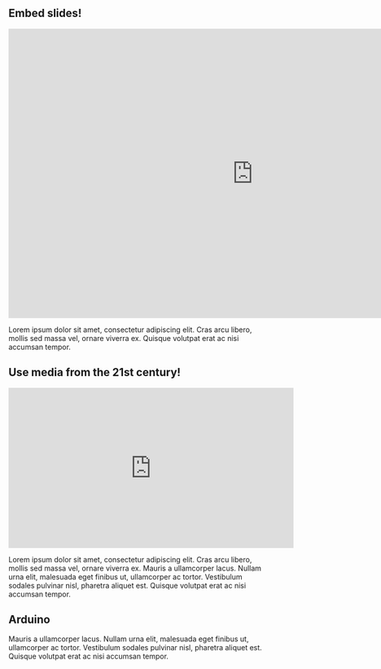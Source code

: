 ## Embed slides!

<iframe src="https://docs.google.com/presentation/d/1vZdNXLjpcIZGsxRtzinXuNLpgQ0D-mKcfz9-YuP4zJc/embed?start=false&loop=false&delayms=30000" frameborder="0" width="960" height="569" allowfullscreen="true" mozallowfullscreen="true" webkitallowfullscreen="true"></iframe>

Lorem ipsum dolor sit amet, consectetur adipiscing elit. Cras arcu libero, mollis sed massa vel, ornare viverra ex. Quisque volutpat erat ac nisi accumsan tempor.

## Use media from the 21st century!
<iframe width="560" height="315" src="https://www.youtube.com/embed/6RRwLLY5uS4" frameborder="0" allowfullscreen></iframe>

Lorem ipsum dolor sit amet, consectetur adipiscing elit. Cras arcu libero, mollis sed massa vel, ornare viverra ex. Mauris a ullamcorper lacus. Nullam urna elit, malesuada eget finibus ut, ullamcorper ac tortor. Vestibulum sodales pulvinar nisl, pharetra aliquet est. Quisque volutpat erat ac nisi accumsan tempor.


## Arduino

Mauris a ullamcorper lacus. Nullam urna elit, malesuada eget finibus ut, ullamcorper ac tortor. Vestibulum sodales pulvinar nisl, pharetra aliquet est. Quisque volutpat erat ac nisi accumsan tempor.
